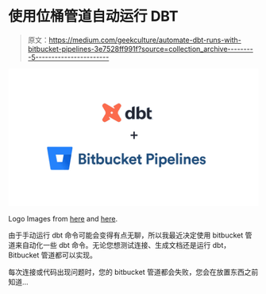 # 使用位桶管道自动运行 DBT

> 原文：<https://medium.com/geekculture/automate-dbt-runs-with-bitbucket-pipelines-3e7528ff991f?source=collection_archive---------5----------------------->

![](img/43db3cbc25e97d74b53ae1fc72cb5816.png)

Logo Images from [here](https://www.scalefree.com/understanding-automation/attachment/dbt-logo/) and [here](https://docs.spectralops.io/integration/bitbucket/).

由于手动运行 dbt 命令可能会变得有点无聊，所以我最近决定使用 bitbucket 管道来自动化一些 dbt 命令。无论您想测试连接、生成文档还是运行 dbt，Bitbucket 管道都可以实现。

每次连接或代码出现问题时，您的 bitbucket 管道都会失败，您会在放置东西之前知道…